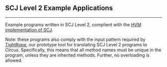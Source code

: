 SCJ Level 2 Example Applications
--------------------------------
--------------------------------

Example programs written in SCJ Level 2, complient with the [HVM implementation of SCJ](http://www.icelab.dk/index.html).

Note: these programs also comply with the input pattern required by [TightRope](https://github.com/scjl2/circusTranslation.git), our prototype tool for translating SCJ Level 2 programs to *Circus*. Specifically, this means that all method names must be unique in the program, unless they are inherited methods. Further, no overloading is allowed.
